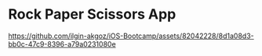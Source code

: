 # Rock Paper Scissors App

https://github.com/ilgin-akgoz/iOS-Bootcamp/assets/82042228/8d1a08d3-bb0c-47c9-8396-a79a0231080e

